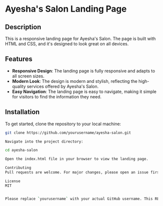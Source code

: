# Ayesha's Salon Landing Page

## Description

This is a responsive landing page for Ayesha's Salon. The page is built with HTML and CSS, and it's designed to look great on all devices.

## Features

- **Responsive Design**: The landing page is fully responsive and adapts to all screen sizes.
- **Modern Look**: The design is modern and stylish, reflecting the high-quality services offered by Ayesha's Salon.
- **Easy Navigation**: The landing page is easy to navigate, making it simple for visitors to find the information they need.

## Installation

To get started, clone the repository to your local machine:

```bash
git clone https://github.com/yourusername/ayesha-salon.git

Navigate into the project directory:

cd ayesha-salon

Open the index.html file in your browser to view the landing page.

Contributing
Pull requests are welcome. For major changes, please open an issue first to discuss what you would like to change.

License
MIT


Please replace `yourusername` with your actual GitHub username. This README includes sections for the description of the project, its features, installation instructions, contribution guidelines, and the license. You can modify it as per your requirements. Happy coding! 🚀




